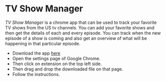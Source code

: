 TV Show Manager
===============

*TV Show Manager* is a chrome app that can be used to track your favorite TV shows from the US tv channels. You can add your favorite shows and then get the details of each and every episode. You can track when the new episode of a show is coming and also get an overview of what will be happening in that particular episode.

* Download the app [here](https://github.com/brijeshb42/tvm/raw/1.3/tvm.crx)
* Open the settings page of Google Chrome.
* Then click on extension on the top left side.
* Then drag and drop the downloaded file on that page.
* Follow the instructions.